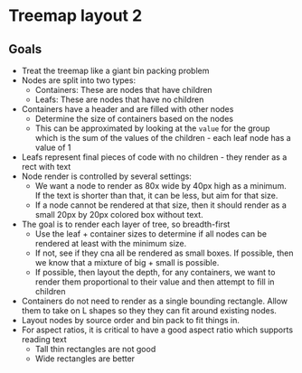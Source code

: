 # Treemap layout 2

## Goals

- Treat the treemap like a giant bin packing problem
- Nodes are split into two types:
  - Containers: These are nodes that have children
  - Leafs: These are nodes that have no children
- Containers have a header and are filled with other nodes
  - Determine the size of containers based on the nodes
  - This can be approximated by looking at the `value` for the group which is the sum of the values of the children - each leaf node has a value of 1
- Leafs represent final pieces of code with no children - they render as a rect with text
- Node render is controlled by several settings:
  - We want a node to render as 80x wide by 40px high as a minimum. If the text is shorter than that, it can be less, but aim for that size.
  - If a node cannot be rendered at that size, then it should render as a small 20px by 20px colored box without text.
- The goal is to render each layer of tree, so breadth-first
  - Use the leaf + container sizes to determine if all nodes can be rendered at least with the minimum size.
  - If not, see if they cna all be rendered as small boxes. If possible, then we know that a mixture of big + small is possible.
  - If possible, then layout the depth, for any containers, we want to render them proportional to their value and then attempt to fill in children
- Containers do not need to render as a single bounding rectangle. Allow them to take on L shapes so they they can fit around existing nodes.
- Layout nodes by source order and bin pack to fit things in.
- For aspect ratios, it is critical to have a good aspect ratio which supports reading text
  - Tall thin rectangles are not good
  - Wide rectangles are better
